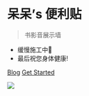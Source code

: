 # 呆呆’s 便利贴

> 书影音展示墙

- 缓慢施工中🚧
- 最后祝您身体健康!

[Blog](https://graugris.icu/)
[Get Started](/index.md)

![](media/IMG_2757.JPG)